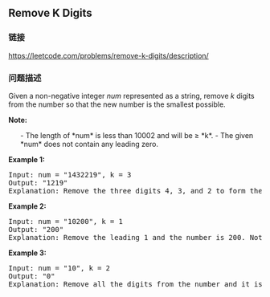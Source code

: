 ## Remove K Digits  
### 链接  
https://leetcode.com/problems/remove-k-digits/description/  
### 问题描述
Given a non-negative integer *num* represented as a string, remove *k* digits from the number so that the new number is the smallest possible.


**Note:**<br />
<ul>
- The length of *num* is less than 10002 and will be &ge; *k*.
- The given *num* does not contain any leading zero.
</ul>
</b>


**Example 1:**
<pre>
Input: num = "1432219", k = 3
Output: "1219"
Explanation: Remove the three digits 4, 3, and 2 to form the new number 1219 which is the smallest.
</pre>


**Example 2:**
<pre>
Input: num = "10200", k = 1
Output: "200"
Explanation: Remove the leading 1 and the number is 200. Note that the output must not contain leading zeroes.
</pre>


**Example 3:**
<pre>
Input: num = "10", k = 2
Output: "0"
Explanation: Remove all the digits from the number and it is left with nothing which is 0.
</pre>

